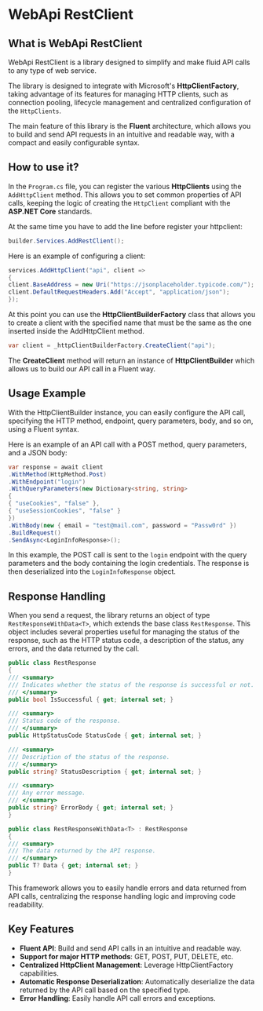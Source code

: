 ﻿# WebApi RestClient

## What is WebApi RestClient
WebApi RestClient is a library designed to simplify and make fluid
API calls to any type of web service.

The library is designed to integrate with Microsoft's **HttpClientFactory**,
taking advantage of its features for managing HTTP clients,
such as connection pooling, lifecycle management and centralized configuration of
the `HttpClients`.

The main feature of this library is the **Fluent** architecture,
which allows you to build and send API requests in an intuitive and readable way,
with a compact and easily configurable syntax.

## How to use it?
In the `Program.cs` file, you can register the various **HttpClients** using the
`AddHttpClient` method. This allows you to set common properties
of API calls, keeping the logic of creating the `HttpClient`
compliant with the **ASP.NET Core** standards.

At the same time you have to add the line before register your httpclient:
```csharp
builder.Services.AddRestClient();
```

Here is an example of configuring a client:
```csharp
services.AddHttpClient("api", client =>
{
client.BaseAddress = new Uri("https://jsonplaceholder.typicode.com/");
client.DefaultRequestHeaders.Add("Accept", "application/json");
});
```

At this point you can use the **HttpClientBuilderFactory** class
that allows you to create a client with the specified name that must
be the same as the one inserted inside the AddHttpClient method.

```csharp
var client = _httpClientBuilderFactory.CreateClient("api");
```
The **CreateClient** method will return an instance of **HttpClientBuilder**
which allows us to build our API call in a
Fluent way.

## Usage Example

With the HttpClientBuilder instance, you can easily configure the API call,
specifying the HTTP method, endpoint, query parameters, body, and so on,
using a Fluent syntax.

Here is an example of an API call with a POST method, query parameters, and a JSON body:

```csharp
var response = await client
.WithMethod(HttpMethod.Post)
.WithEndpoint("login")
.WithQueryParameters(new Dictionary<string, string>
{
{ "useCookies", "false" },
{ "useSessionCookies", "false" }
})
.WithBody(new { email = "test@mail.com", password = "Passw0rd" })
.BuildRequest()
.SendAsync<LoginInfoResponse>();
```

In this example, the POST call is sent to the `login` endpoint with the query
parameters and the body containing the login credentials.
The response is then deserialized into the `LoginInfoResponse` object.

## Response Handling

When you send a request, the library returns an object of type
`RestResponseWithData<T>`, which extends the base class `RestResponse`.
This object includes several properties useful for managing the status of the response,
such as the HTTP status code, a description of the status, any errors, and the
data returned by the call.

```csharp
public class RestResponse
{
/// <summary>
/// Indicates whether the status of the response is successful or not.
/// </summary>
public bool IsSuccessful { get; internal set; }

/// <summary>
/// Status code of the response.
/// </summary>
public HttpStatusCode StatusCode { get; internal set; }

/// <summary>
/// Description of the status of the response.
/// </summary>
public string? StatusDescription { get; internal set; }

/// <summary>
/// Any error message.
/// </summary>
public string? ErrorBody { get; internal set; }
}
```
```csharp
public class RestResponseWithData<T> : RestResponse
{
/// <summary>
/// The data returned by the API response.
/// </summary>
public T? Data { get; internal set; }
}
```

This framework allows you to easily handle errors and data returned
from API calls, centralizing the response handling logic and
improving code readability.

## Key Features
- **Fluent API**: Build and send API calls in an intuitive and readable way.
- **Support for major HTTP methods**: GET, POST, PUT, DELETE, etc.
- **Centralized HttpClient Management**: Leverage HttpClientFactory capabilities.
- **Automatic Response Deserialization**: Automatically deserialize the data returned by the API call based on the specified type.
- **Error Handling**: Easily handle API call errors and exceptions.
